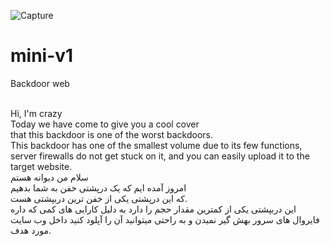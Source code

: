 ![Capture](https://github.com/user-attachments/assets/25ad825a-9745-4926-ad55-d25723fcd051)
# mini-v1
Backdoor web

<br>
Hi, I'm crazy
<br>
Today we have come to give you a cool cover
<br>
that this backdoor is one of the worst backdoors.
<br>
This backdoor has one of the smallest volume due to its few functions, server firewalls do not get stuck on it, and you can easily upload it to the target website.
<br>
سلام من دیوانه هستم
<br>
امروز آمده ایم که یک درپشتی خفن به شما بدهیم
<br>
که این درپشتی یکی از خفن ترین دربپشتی هست.
<br>
این دربپشتی یکی از کمترین مقدار حجم را دارد به دلیل کارایی های کمی که داره فایروال های سرور بهش گیر نمیدن و به راحتی میتوانید آن را آپلود کنید داخل وب سایت مورد هدف.
<br>
<br>
<br>
